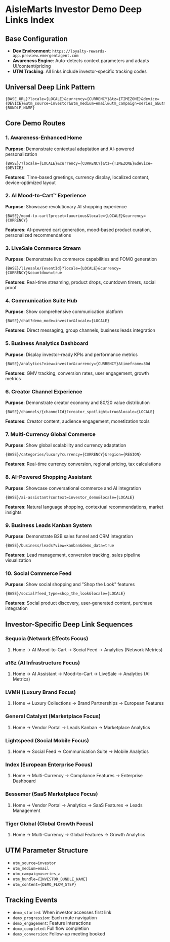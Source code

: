 # AisleMarts Investor Demo Deep Links Index

## Base Configuration
- **Dev Environment**: `https://loyalty-rewards-app.preview.emergentagent.com`
- **Awareness Engine**: Auto-detects context parameters and adapts UI/content/pricing
- **UTM Tracking**: All links include investor-specific tracking codes

## Universal Deep Link Pattern
```
{BASE_URL}?locale={LOCALE}&currency={CURRENCY}&tz={TIMEZONE}&device={DEVICE}&utm_source=investor&utm_medium=email&utm_campaign=series_a&utm_bundle={BUNDLE_NAME}
```

## Core Demo Routes

### 1. Awareness-Enhanced Home
**Purpose**: Demonstrate contextual adaptation and AI-powered personalization
```
{BASE}/?locale={LOCALE}&currency={CURRENCY}&tz={TIMEZONE}&device={DEVICE}
```
**Features**: Time-based greetings, currency display, localized content, device-optimized layout

### 2. AI Mood-to-Cart™ Experience
**Purpose**: Showcase revolutionary AI shopping experience
```
{BASE}/mood-to-cart?preset=luxurious&locale={LOCALE}&currency={CURRENCY}
```
**Features**: AI-powered cart generation, mood-based product curation, personalized recommendations

### 3. LiveSale Commerce Stream
**Purpose**: Demonstrate live commerce capabilities and FOMO generation
```
{BASE}/livesale/{eventId}?locale={LOCALE}&currency={CURRENCY}&countdown=true
```
**Features**: Real-time streaming, product drops, countdown timers, social proof

### 4. Communication Suite Hub
**Purpose**: Show comprehensive communication platform
```
{BASE}/chat?demo_mode=investor&locale={LOCALE}
```
**Features**: Direct messaging, group channels, business leads integration

### 5. Business Analytics Dashboard
**Purpose**: Display investor-ready KPIs and performance metrics
```
{BASE}/analytics?view=investor&currency={CURRENCY}&timeframe=30d
```
**Features**: GMV tracking, conversion rates, user engagement, growth metrics

### 6. Creator Channel Experience
**Purpose**: Demonstrate creator economy and 80/20 value distribution
```
{BASE}/channels/{channelId}?creator_spotlight=true&locale={LOCALE}
```
**Features**: Creator content, audience engagement, monetization tools

### 7. Multi-Currency Global Commerce
**Purpose**: Show global scalability and currency adaptation
```
{BASE}/categories/luxury?currency={CURRENCY}&region={REGION}
```
**Features**: Real-time currency conversion, regional pricing, tax calculations

### 8. AI-Powered Shopping Assistant
**Purpose**: Showcase conversational commerce and AI integration
```
{BASE}/ai-assistant?context=investor_demo&locale={LOCALE}
```
**Features**: Natural language shopping, contextual recommendations, market insights

### 9. Business Leads Kanban System
**Purpose**: Demonstrate B2B sales funnel and CRM integration
```
{BASE}/business/leads?view=kanban&demo_data=true
```
**Features**: Lead management, conversion tracking, sales pipeline visualization

### 10. Social Commerce Feed
**Purpose**: Show social shopping and "Shop the Look" features
```
{BASE}/social?feed_type=shop_the_look&locale={LOCALE}
```
**Features**: Social product discovery, user-generated content, purchase integration

## Investor-Specific Deep Link Sequences

### Sequoia (Network Effects Focus)
1. Home → AI Mood-to-Cart → Social Feed → Analytics (Network Metrics)

### a16z (AI Infrastructure Focus)  
1. Home → AI Assistant → Mood-to-Cart → LiveSale → Analytics (AI Metrics)

### LVMH (Luxury Brand Focus)
1. Home → Luxury Collections → Brand Partnerships → European Features

### General Catalyst (Marketplace Focus)
1. Home → Vendor Portal → Leads Kanban → Marketplace Analytics

### Lightspeed (Social Mobile Focus)
1. Home → Social Feed → Communication Suite → Mobile Analytics

### Index (European Enterprise Focus)
1. Home → Multi-Currency → Compliance Features → Enterprise Dashboard

### Bessemer (SaaS Marketplace Focus)
1. Home → Vendor Portal → Analytics → SaaS Features → Leads Management

### Tiger Global (Global Growth Focus)
1. Home → Multi-Currency → Global Features → Growth Analytics

## UTM Parameter Structure
- `utm_source=investor`
- `utm_medium=email` 
- `utm_campaign=series_a`
- `utm_bundle={INVESTOR_BUNDLE_NAME}`
- `utm_content={DEMO_FLOW_STEP}`

## Tracking Events
- `demo_started`: When investor accesses first link
- `demo_progression`: Each route navigation
- `demo_engagement`: Feature interactions
- `demo_completed`: Full flow completion
- `demo_conversion`: Follow-up meeting booked
